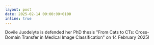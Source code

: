 ```yaml
---
layout: post
date: 2025-02-14 09:00:00+0100
inline: true
---
```


Dovile Juodelyte is defended her PhD thesis "From Cats to CTs: Cross-Domain Transfer in Medical Image Classification" on 14 February 2025!
